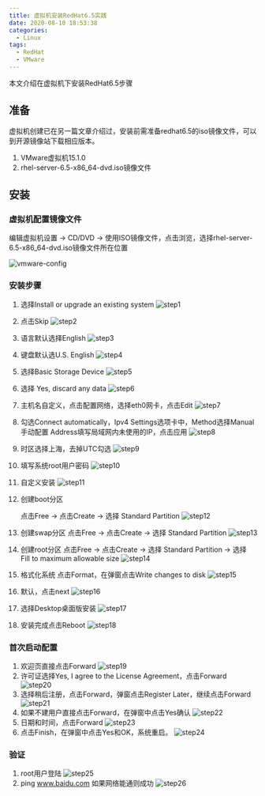 ```yaml
---
title: 虚拟机安装RedHat6.5实践
date: 2020-08-10 18:53:38
categories:
  - Linux
tags:
  - RedHat
  - VMware
---
```


本文介绍在虚拟机下安装RedHat6.5步骤

<!--more-->

## 准备

虚拟机创建已在另一篇文章介绍过，安装前需准备redhat6.5的iso镜像文件，可以到开源镜像站下载相应版本。

1. VMware虚拟机15.1.0
2. rhel-server-6.5-x86_64-dvd.iso镜像文件

## 安装

### 虚拟机配置镜像文件

编辑虚拟机设置  → CD/DVD → 使用ISO镜像文件，点击浏览，选择rhel-server-6.5-x86_64-dvd.iso镜像文件所在位置

![vmware-config](vmware-config.png)

### 安装步骤

1. 选择Install or upgrade an existing system
   ![step1](step1.png)

2. 点击Skip
   ![step2](step2.png)

3. 语言默认选择English
   ![step3](step3.png)

4. 键盘默认选U.S. English
   ![step4](step4.png)

5. 选择Basic Storage Device
   ![step5](step5.png)

6. 选择 Yes, discard any data
   ![step6](step6.png)

7. 主机名自定义，点击配置网络，选择eth0网卡，点击Edit
   ![step7](step7.png)

8. 勾选Connect automatically，Ipv4 Settings选项卡中，Method选择Manual手动配置
   Address填写局域网内未使用的IP，点击应用
   ![step8](step8.png)

9. 时区选择上海，去掉UTC勾选
   ![step9](step9.png)

10. 填写系统root用户密码
    ![step10](step10.png)

11. 自定义安装
    ![step11](step11.png)

12. 创建boot分区

    点击Free → 点击Create → 选择 Standard Partition
    ![step12](step12.png)

13. 创建swap分区
    点击Free → 点击Create → 选择 Standard Partition
    ![step13](step13.png)

14. 创建root分区
    点击Free → 点击Create → 选择 Standard Partition → 选择 Fill to maximum allowable size
    ![step14](step14.png)

15. 格式化系统
    点击Format，在弹窗点击Write changes to disk
    ![step15](step15.png)
    
16. 默认，点击next
    ![step16](step16.png)
    
17. 选择Desktop桌面版安装
    ![step17](step17.png)
    
18. 安装完成点击Reboot
    ![step18](step18.png)

### 首次启动配置

1. 欢迎页直接点击Forward
   ![step19](step19.png)
2. 许可证选择Yes, I agree to the License Agreement，点击Forward
   ![step20](step20.png)
3. 选择稍后注册，点击Forward，弹窗点击Register Later，继续点击Forward
   ![step21](step21.png)
4. 如果不建用户直接点击Forward，在弹窗中点击Yes确认
   ![step22](step22.png)
5. 日期和时间，点击Forward
   ![step23](step23.png)
6. 点击Finish，在弹窗中点击Yes和OK，系统重启。
   ![step24](step24.png)

### 验证

1. root用户登陆
   ![step25](step25.png)
2. ping www.baidu.com 如果网络能通则成功
   ![step26](step26.png)

